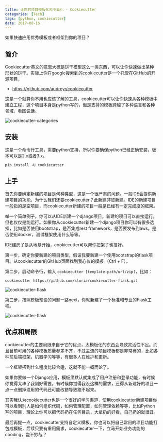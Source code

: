 ```yaml
---
title: 让你的项目模板化和专业化 - Cookiecutter
categories: [Tech]
tags: [python, cookiecutter]
date: 2017-08-16
---
```


如果快速应用优秀模板或者框架到你的项目？

<!-- more -->

## 简介

Cookiecutter英文的意思大概是饼干模型这么一类东西，可以让你快速做出某种形状的饼干。实际上你在google搜索到的cookiecutter是一个托管在GitHub的开源项目。

-  https://github.com/audreyr/cookiecutter

这是一个就算你不用也应该了解的工具，cookiecutter可以让你快速从各种模板中建立工程，这个项目本身是python写的，但是支持的模板跨越了多种语言和各种领域，看图说话。

![cookiecutter-categories](https://tobyqin.github.io/images/cookiecutter-categories.png)

## 安装

这是一个命令行工具，需要python支持，所以你要确保python已经正确安装，版本可以是2.x或者3.x。

```
pip install -U cookiecutter
```

## 上手

首先你要确定新建的项目是何种类型，这是一个很严肃的问题。一般IDE会提供新建项目的功能，为什么我们还要cookiecutter？此新建非彼新建。IDE的新建项目一般指的是空项目，而cookiecutter新建的项目一般是已经有一定完成度的框架。

举一个简单例子，你可以从IDE新建一个django项目，新建的项目可以直接运行，但也仅仅是能运行。如果你从cookiecutter新建一个django项目你可以有很多选择，比如是否使用bootstrap，是否集成rest framework，是否要发布到aws，是否使用docker，测试框架使用什么等等。

IDE建房子是从地基开始，cookiecutter可以帮你把架子也搭好。

第一步，确定你要新建的项目类型，假设我要新建一个使用bootstrap的flask项目。从cookiecutter的GitHub页面找到我心仪的模板 （Ctrl + F）。 

第二步，启动命令行，输入 `cookiecutter [template-path/url/zip]`，比如：

```
cookiecutter https://github.com/sloria/cookiecutter-flask.git
```

![cookiecutter-flask](https://tobyqin.github.io/images/cookiecutter-questions.png)

第三步，按照模板预设的问题一路next，你就新建了一个标准和专业的Flask工程。

![cookiecutter-flask](https://tobyqin.github.io/images/cookiecutter-flask.png)


## 优点和局限

cookiecutter的主要局限来自于它的优点，太模板化的东西会导致灵活性不足。而且目前可用的各种模板质量参差不齐，不过主流的项目模板都是非常棒的，比如各种前后端框架，机器学习等等，有很多人在维护和更新。

一个框架搭到什么程度比较合适，这就不能一概而论了。

如果你要做一个Django应用，模板里默认就集成了用户注册和登录功能，有时候你觉得太棒了我刚好需要，有时候你觉得我没这样的需求，还得从新建好的项目一点一点删掉没用的代码还可能改错导致跑不起来。

其实我认为cookiecutter也是一个很好的学习渠道，使用cookiecutter新建项目你可以看到别人是如何组织代码，如何管理配置，如何管理依赖等等，比如Python写的项目，理论上你可以把代码扔在任何目录，大拿扔的好看，自己扔的就很丑。

最后再提一点，cookiecutter支持自定义模板，你也可以把自己常用的项目功能打包成模板，后续只要有重用需求，cookiecutter一下，立马开始业务功能的cooding，岂不妙哉？